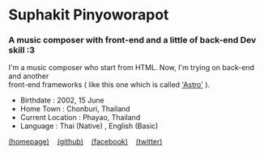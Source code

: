 # Suphakit Pinyoworapot
### A music composer with front-end and a little of back-end Dev skill :3


I'm a music composer who start from HTML. Now, I'm trying on back-end and another <br />front-end frameworks ( like this one which is called ['Astro'](https://astro.build/) ). <br />

- Birthdate : 2002, 15 June
- Home Town : Chonburi, Thailand
- Current Location : Phayao, Thailand
- Language : <span>Thai (Native)</span> , <span>English (Basic)</span>

[(homepage)](https://suphakit.net/)
&nbsp;&nbsp;
[(github)](https://github.com/dethMastery)
&nbsp;&nbsp;
[(facebook)](https://fb.com/dethMastery)
&nbsp;&nbsp;
[(twitter)](https://twitter.com/JojiDetzz)